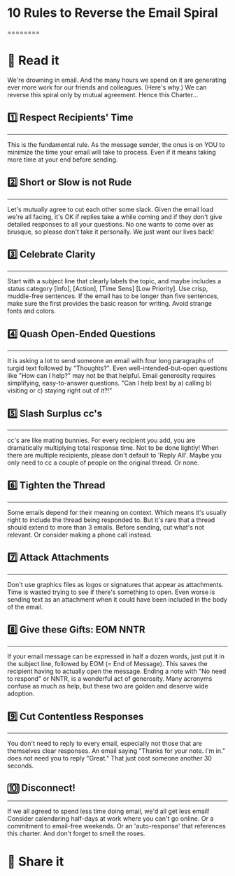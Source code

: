 # 10 Rules to Reverse the Email Spiral
========

# 📖 Read it

We're drowning in email. And the many hours we spend on it are generating ever more work for our friends and colleagues. (Here's why.) We can reverse this spiral only by mutual agreement. Hence this Charter...


## 1️⃣ Respect Recipients' Time 
--------

This is the fundamental rule. As the message sender, the onus is on YOU to minimize the time your email will take to process. Even if it means taking more time at your end before sending. 


## 2️⃣ Short or Slow is not Rude 
--------

Let's mutually agree to cut each other some slack. Given the email load we're all facing, it's OK if replies take a while coming and if they don't give detailed responses to all your questions. No one wants to come over as brusque, so please don't take it personally. We just want our lives back! 


## 3️⃣ Celebrate Clarity
--------

Start with a subject line that clearly labels the topic, and maybe includes a status category [Info], [Action], [Time Sens] [Low Priority]. Use crisp, muddle-free sentences. If the email has to be longer than five sentences, make sure the first provides the basic reason for writing. Avoid strange fonts and colors. 


## 4️⃣ Quash Open-Ended Questions
--------

It is asking a lot to send someone an email with four long paragraphs of turgid text followed by "Thoughts?". Even well-intended-but-open questions like "How can I help?" may not be that helpful. Email generosity requires simplifying, easy-to-answer questions. "Can I help best by a) calling b) visiting or c) staying right out of it?!" 


## 5️⃣ Slash Surplus cc's
--------

cc's are like mating bunnies. For every recipient you add, you are dramatically multiplying total response time. Not to be done lightly! When there are multiple recipients, please don't default to 'Reply All'. Maybe you only need to cc a couple of people on the original thread. Or none.


## 6️⃣ Tighten the Thread 
--------

Some emails depend for their meaning on context. Which means it's usually right to include the thread being responded to. But it's rare that a thread should extend to more than 3 emails. Before sending, cut what's not relevant. Or consider making a phone call instead. 


## 7️⃣ Attack Attachments 
--------

Don't use graphics files as logos or signatures that appear as attachments. Time is wasted trying to see if there's something to open. Even worse is sending text as an attachment when it could have been included in the body of the email. 


## 8️⃣ Give these Gifts: EOM NNTR 
--------

If your email message can be expressed in half a dozen words, just put it in the subject line, followed by EOM (= End of Message). This saves the recipient having to actually open the message. Ending a note with "No need to respond" or NNTR, is a wonderful act of generosity. Many acronyms confuse as much as help, but these two are golden and deserve wide adoption. 


## 9️⃣ Cut Contentless Responses 
--------

You don't need to reply to every email, especially not those that are themselves clear responses. An email saying "Thanks for your note. I'm in." does not need you to reply "Great." That just cost someone another 30 seconds. 


## 🔟 Disconnect! 
--------

If we all agreed to spend less time doing email, we'd all get less email! Consider calendaring half-days at work where you can't go online. Or a commitment to email-free weekends. Or an 'auto-response' that references this charter. And don't forget to smell the roses.


# 🔗 Share it

